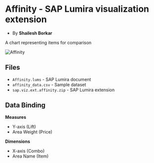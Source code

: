 Affinity - SAP Lumira visualization extension
=================================================
* By <strong>Shailesh Borkar</strong><br>

A chart representing items for comparison

![Affinity](https://github.com/SAP/lumira-extension-viz/blob/master/Affinity/Affinity.PNG)

Files
-----------
* `Affinity.lums` - SAP Lumira document
* `affinity_data.csv` - Sample dataset
* `sap.viz.ext.affinity.zip` - SAP Lumira extension

Data Binding
-------------
<strong>Measures</strong>
* Y-axis (Lift)
* Area Weight (Price)

<strong>Dimensions</strong>
* X-axis (Combo)
* Area Name (Item)

